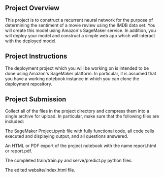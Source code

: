 ## Project Overview
This project is to construct a recurrent neural network for the purpose of determining the sentiment of a movie review using the IMDB data set. You will create this model using Amazon's SageMaker service. In addition, you will deploy your model and construct a simple web app which will interact with the deployed model.

## Project Instructions
The deployment project which you will be working on is intended to be done using Amazon's SageMaker platform. In particular, it is assumed that you have a working notebook instance in which you can clone the deployment repository.


## Project Submission
Collect all of the files in the project directory and compress them into a single archive for upload. In particular, make sure that the following files are included:

The SageMaker Project.ipynb file with fully functional code, all code cells executed and displaying output, and all questions answered.


An HTML or PDF export of the project notebook with the name report.html or report.pdf.


The completed train/train.py and serve/predict.py python files.


The edited website/index.html file.
